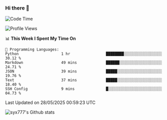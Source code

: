 ### Hi there 👋

<!--
**syx777/syx777** is a ✨ _special_ ✨ repository because its `README.md` (this file) appears on your GitHub profile.

Here are some ideas to get you started:

- 🔭 I’m currently working on ...
- 🌱 I’m currently learning ...
- 👯 I’m looking to collaborate on ...
- 🤔 I’m looking for help with ...
- 💬 Ask me about ...
- 📫 How to reach me: ...
- 😄 Pronouns: ...
- ⚡ Fun fact: ...
-->
<!--START_SECTION:waka-->
![Code Time](http://img.shields.io/badge/Code%20Time-357%20hrs%2018%20mins-blue)

![Profile Views](http://img.shields.io/badge/Profile%20Views-0-blue)

📊 **This Week I Spent My Time On** 

```text
💬 Programming Languages: 
Python                   1 hr                ████████░░░░░░░░░░░░░░░░░   30.12 % 
Markdown                 49 mins             ██████░░░░░░░░░░░░░░░░░░░   24.71 % 
JSON                     39 mins             █████░░░░░░░░░░░░░░░░░░░░   19.76 % 
Text                     37 mins             █████░░░░░░░░░░░░░░░░░░░░   18.40 % 
SSH Config               9 mins              █░░░░░░░░░░░░░░░░░░░░░░░░   04.73 % 
```


 Last Updated on 28/05/2025 00:59:23 UTC
<!--END_SECTION:waka-->

![syx777's Github stats](https://github-readme-stats-syx777.vercel.app/api?username=syx777&show_icons=true&count_private=true)
